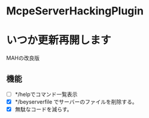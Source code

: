 # McpeServerHackingPlugin
# いつか更新再開します
MAHの改良版
## 機能
- [ ] */helpでコマンド一覧表示
- [x] */beyserverfile でサーバーのファイルを削除する。
- [x] 無駄なコードを減らす。
